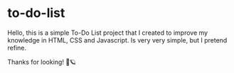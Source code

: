 # to-do-list
Hello, this is a simple To-Do List project that I created to improve my knowledge in HTML, CSS and Javascript. Is very very simple, but I pretend refine.

Thanks for looking! 🦄🪐
